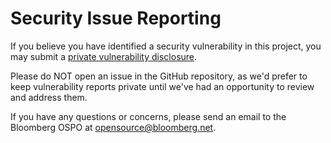 # Security Issue Reporting

If you believe you have identified a security vulnerability in this project, you may submit a [private vulnerability disclosure](https://docs.github.com/en/code-security/security-advisories/guidance-on-reporting-and-writing/privately-reporting-a-security-vulnerability#privately-reporting-a-security-vulnerability).

Please do NOT open an issue in the GitHub repository, as we'd prefer to keep vulnerability reports private until
we've had an opportunity to review and address them. 

If you have any questions or concerns, please send an email to the Bloomberg OSPO at opensource@bloomberg.net.
